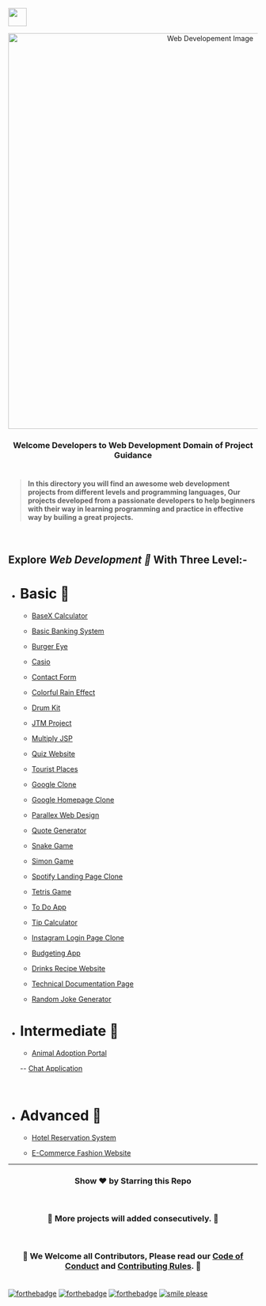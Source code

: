 <img align="center" height="37" src="https://img.shields.io/badge/ Web Developement- 💻-yellow.svg?&style=for-the-badge&logo=KushalDas&logoColor=blue" /> <br>

<p align="center"><img src="http://www.parzlogic.com/wp-content/uploads/2017/10/web-dev.jpg" alt="Web Developement Image" width=800px />
   <h3><p align="center"><strong>Welcome Developers to Web Development Domain of Project Guidance </strong></p>
</p></h3>

<h1></h1>

> <h4>In this directory you will find an awesome web development projects from different levels and programming languages, Our projects developed from a passionate developers to help beginners with their way in learning programming and practice in effective way by builing a great projects. </h4>

</br>

<h2> Explore <i>Web Development 🎯</i> With Three Level:-</h2>

-   <h1>Basic 🚀 </h1>

    -   [BaseX Calculator](https://github.com/Kushal997-das/Project-Guidance/tree/main/Web%20Development/Basic/BaseX_Calculator)<br>

    -   [Basic Banking System](https://github.com/Kushal997-das/Project-Guidance/tree/main/Web%20Development/Basic/Basic%20Banking%20System)<br>

    -   [Burger Eye](https://github.com/SomyaRanjanSahu/Project-Guidance/tree/somya/Web%20Development/Basic/Burger%20Eye)<br>

    -   [Casio](https://github.com/Kushal997-das/Project-Guidance/tree/main/Web%20Development/Basic/Casio)<br>

    -   [Contact Form](https://github.com/Kushal997-das/Project-Guidance/tree/main/Web%20Development/Basic/Contact%20Form)<br>

    -   [Colorful Rain Effect](https://github.com/rajprem4214/Project-Guidance/tree/rain/Web%20Development/Basic/Colorful%20Rain%20Effect)<br>

    -   [Drum Kit](https://github.com/Kushal997-das/Project-Guidance/tree/main/Web%20Development/Basic/Drum%20Kit)<br>

    -   [JTM Project](https://github.com/Kushal997-das/Project-Guidance/tree/main/Web%20Development/Basic/JTM%20Project)<br>

    -   [Multiply JSP](https://github.com/Kushal997-das/Project-Guidance/tree/main/Web%20Development/Basic/Multiply%20JSP)<br>

    -   [Quiz Website](https://github.com/Kushal997-das/Project-Guidance/tree/main/Web%20Development/Basic/Quiz%20Website)<br>

    -   [Tourist Places](https://github.com/Kushal997-das/Project-Guidance/tree/main/Web%20Development/Basic/Tourist%20Places)<br>

    -   [Google Clone](https://github.com/SamarpanCoder2002/Project-Guidance/tree/main/Web%20Development/Basic/Google%20Clone)<br>

    -   [Google Homepage Clone](https://github.com/rajprem4214/Project-Guidance/tree/gclone/Web%20Development/Basic/Google%20Homepage%20Clone)<br>

    -   [Parallex Web Design](https://github.com/rajprem4214/Project-Guidance/tree/pd/Web%20Development/Basic/Parallex-Web-Design)<br>

    -   [Quote Generator](https://github.com/SomyaRanjanSahu/Project-Guidance/tree/somya/Web%20Development/Basic/Quote%20Generator)<br>

    -   [Snake Game](https://github.com/Rashmisingh-18/Project-Guidance/tree/main/Web%20Development/Basic/Snake%20Game)<br>

    -   [Simon Game](https://github.com/Kushal997-das/Project-Guidance/tree/main/Web%20Development/Basic/Simon%20Game)<br>

    -   [Spotify Landing Page Clone](https://github.com/abhilipsasahoo03/Project-Guidance/tree/my-patch/Web%20Development%2FBasic%2FSpotify%20Landing%20Page%20Clone)<br>

    -   [Tetris Game](https://github.com/SomyaRanjanSahu/Project-Guidance/tree/somya/Web%20Development/Basic/Tetris%20Game)<br>

    -   [To Do App](https://github.com/Kushal997-das/Project-Guidance/tree/main/Web%20Development/Basic/To%20Do%20App)<br>

    -   [Tip Calculator](https://github.com/RiyaBhandari-2811/Project-Guidance/tree/TipForm/Web%20Development)<br>

    -   [Instagram Login Page Clone](https://github.com/abhilipsasahoo03/Project-Guidance/tree/main/Web%20Development%2FBasic%2FInstagram%20Login%20Page%20Clone)<br>

    -   [Budgeting App](https://kunal0220.github.io/Budget_App/)<br>

    -   [Drinks Recipe Website](https://supriyakumari08.github.io/FruitNotBooze/)<br>

    -   [Technical Documentation Page](https://adhetya.github.io/Technical_Documentation_Page/)<br>

    -   [Random Joke Generator](https://50projects50days.com/projects/dad-jokes/)

-   <h1>Intermediate 🚀</h1>

    -   [Animal Adoption Portal](https://github.com/Kushal997-das/Project-Guidance/tree/main/Web%20Development/Intermediate/animal%20adoption%20protal)<br>

    -- [Chat Application](https://github.com/Kushal997-das/Project-Guidance/tree/main/Web%20Development/Intermediate/ChatApp)<br>

    <br>

-   <h1>Advanced 🚀 </h1>

    -   [Hotel Reservation System](https://github.com/Kushal997-das/Project-Guidance/tree/main/Web%20Development/Advanced/Hotel%20Reservation%20System) <br>

    -   [E-Commerce Fashion Website](https://ecommerce-internship-studio.tridibbag.repl.co/)<br>

---

<h3> <p align="center">Show ❤️ by Starring this Repo</p> </h3> <br>

<h3> <p align="center"> 💌 More projects will added consecutively. 💌</p> </h3> <br>

### <p align="center"> 🎉 We Welcome all Contributors, Please read our [Code of Conduct](https://github.com/Kushal997-das/Project-Guidance/blob/main/CODE_OF_CONDUCT.md) and [Contributing Rules](https://github.com/Kushal997-das/Project-Guidance/blob/main/CONTRIBUTING.md). 🎉 <br> <br>

[![forthebadge](https://forthebadge.com/images/badges/built-by-developers.svg)](https://forthebadge.com)
[![forthebadge](https://forthebadge.com/images/badges/built-with-love.svg)](https://forthebadge.com)
[![forthebadge](https://forthebadge.com/images/badges/built-with-swag.svg)](https://forthebadge.com)
[![smile please](https://forthebadge.com/images/badges/makes-people-smile.svg)](https://github.com/Kushal997-das/)
